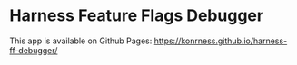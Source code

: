 # Harness Feature Flags Debugger

This app is available on Github Pages: https://konrness.github.io/harness-ff-debugger/
